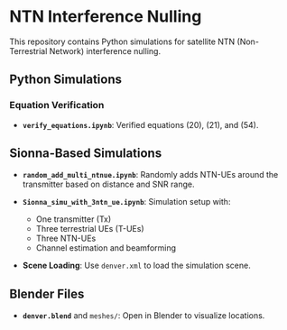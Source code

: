 # NTN Interference Nulling

This repository contains Python simulations for satellite NTN (Non-Terrestrial Network) interference nulling.

## Python Simulations
### Equation Verification
- **`verify_equations.ipynb`**: Verified equations (20), (21), and (54).

## Sionna-Based Simulations
- **`random_add_multi_ntnue.ipynb`**: Randomly adds NTN-UEs around the transmitter based on distance and SNR range.
- **`Sionna_simu_with_3ntn_ue.ipynb`**: Simulation setup with:
  - One transmitter (Tx)
  - Three terrestrial UEs (T-UEs)
  - Three NTN-UEs
  - Channel estimation and beamforming

- **Scene Loading**: Use `denver.xml` to load the simulation scene.

## Blender Files
- **`denver.blend`** and `meshes/`: Open in Blender to visualize locations.

